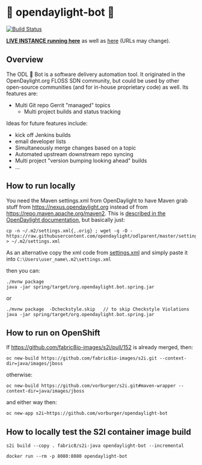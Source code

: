 # :robot: opendaylight-bot :robot:

[![Build Status](https://travis-ci.org/vorburger/opendaylight-bot.svg?branch=master)](https://travis-ci.org/vorburger/opendaylight-bot)

**[LIVE INSTANCE running here](http://opendaylight-bot-opendaylight-bot.6923.rh-us-east-1.openshiftapps.com)** as well as [here](http://prod-opendaylight-bot.e8ca.engint.openshiftapps.com)  (URLs may change).


## Overview

The ODL :robot: Bot is a software delivery automation tool. It originated in the OpenDaylight.org FLOSS SDN community,
but could be used by other open-source communities (and for in-house proprietary code) as well.  Its features are:

* Multi Git repo Gerrit "managed" topics
  * Multi project builds and status tracking

Ideas for future features include:
* kick off Jenkins builds
* email developer lists
* Simultaneously merge changes based on a topic
* Automated upstream downstream repo syncing
* Multi project "version bumping looking ahead" builds
* …


## How to run locally

You need the Maven settings.xml from OpenDaylight to have Maven grab stuff 
from https://nexus.opendaylight.org instead of from https://repo.maven.apache.org/maven2.
This is [described in the OpenDaylight documentation](http://docs.opendaylight.org/en/latest/developer-guide/developing-apps-on-the-opendaylight-controller.html),
but basically just:

    cp -n ~/.m2/settings.xml{,.orig} ; wget -q -O - https://raw.githubusercontent.com/opendaylight/odlparent/master/settings.xml > ~/.m2/settings.xml

As an alternative copy the xml code from [settings.xml](https://raw.githubusercontent.com/opendaylight/odlparent/master/settings.xml) and simply paste it into `C:\Users\user_name\.m2\settings.xml`

then you can:

    ./mvnw package
    java -jar spring/target/org.opendaylight.bot.spring.jar

or 

    ./mvnw package  -Dcheckstyle.skip   // to skip Checkstyle Violations
    java -jar spring/target/org.opendaylight.bot.spring.jar
 



## How to run on OpenShift

If https://github.com/fabric8io-images/s2i/pull/152 is already merged, then:

    oc new-build https://github.com/fabric8io-images/s2i.git --context-dir=java/images/jboss

otherwise:

    oc new-build https://github.com/vorburger/s2i.git#maven-wrapper --context-dir=java/images/jboss

and either way then:

    oc new-app s2i~https://github.com/vorburger/opendaylight-bot


## How to locally test the S2I container image build

    s2i build --copy . fabric8/s2i-java opendaylight-bot --incremental

    docker run --rm -p 8080:8080 opendaylight-bot
